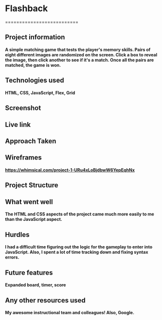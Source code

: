 # Flashback
==========================
## Project information
#### A simple matching game that tests the player's memory skills.  Pairs of eight different images are randomized on the screen.  Click a box to reveal the image, then click another to see if it's a match.  Once all the pairs are matched, the game is won. 
## Technologies used
#### HTML, CSS, JavaScript, Flex, Grid 
## Screenshot
## Live link
## Approach Taken
## Wireframes
#### https://whimsical.com/project-1-URu4xLoBjdbwW6YepEqhNx
## Project Structure
## What went well
#### The HTML and CSS aspects of the project came much more easily to me than the JavaScript aspect.
## Hurdles
#### I had a difficult time figuring out the logic for the gameplay to enter into JavaScript.  Also, I spent a lot of time tracking down and fixing syntax errors.
## Future features
#### Expanded board, timer, score
## Any other resources used
#### My awesome instructional team and colleagues! Also, Google.